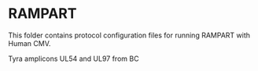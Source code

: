 # RAMPART

This folder contains protocol configuration files for running RAMPART with Human CMV.

Tyra amplicons UL54 and UL97 from BC
